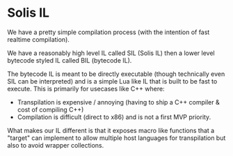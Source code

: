 # Solis IL

We have a pretty simple compilation process (with the intention of fast realtime compilation).

We have a reasonably high level IL called SIL (Solis IL) then a lower level bytecode styled IL called BIL (bytecode IL).

The bytecode IL is meant to be directly executable (though technically even SIL can be interpreted) and is a simple Lua like IL that is built to be fast to execute.  This is primarily for usecases like C++ where:
- Transpilation is expensive / annoying (having to ship a C++ compiler & cost of compiling C++)
- Compilation is difficult (direct to x86) and is not a first MVP priority.

What makes our IL different is that it exposes macro like functions that a "target" can implement to allow multiple host languages for transpilation but also to avoid wrapper collections.


